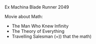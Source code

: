 
Ex Machina
Blade Runner 2049

Movie about Math:
+ The Man Who Knew Infinity 
+ The Theory of Everything
+ Travelling Salesman (=)) that the math)